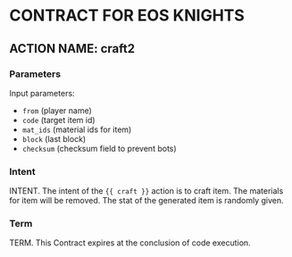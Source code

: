 # CONTRACT FOR EOS KNIGHTS

## ACTION NAME: craft2

### Parameters
Input parameters:

* `from` (player name)
* `code` (target item id)
* `mat_ids` (material ids for item)
* `block` (last block)
* `checksum` (checksum field to prevent bots)

### Intent
INTENT. The intent of the `{{ craft }}` action is to craft item. The materials for item will be removed. The stat of the generated item is randomly given.

### Term
TERM. This Contract expires at the conclusion of code execution.